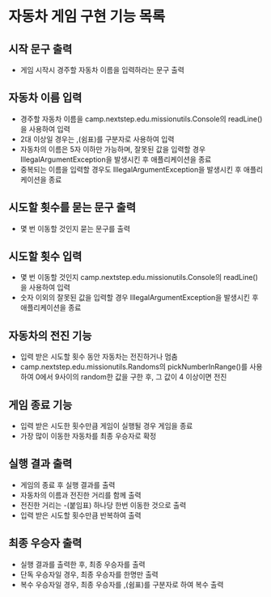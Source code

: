 # 자동차 게임 구현 기능 목록

## 시작 문구 출력
  - 게임 시작시 경주할 자동차 이름을 입력하라는 문구 출력

## 자동차 이름 입력
  - 경주할 자동차 이름을 camp.nextstep.edu.missionutils.Console의 readLine()을 사용하여 입력
  - 2대 이상일 경우는 ,(쉼표)를 구분자로 사용하여 입력
  - 자동차의 이름은 5자 이하만 가능하며, 잘못된 값을 입력할 경우 IllegalArgumentException을 발생시킨 후 애플리케이션을 종료
  - 중복되는 이름을 입력할 경우도 IllegalArgumentException을 발생시킨 후 애플리케이션을 종료

## 시도할 횟수를 묻는 문구 출력
  - 몇 번 이동할 것인지 묻는 문구를 출력

## 시도할 횟수 입력
  - 몇 번 이동할 것인지 camp.nextstep.edu.missionutils.Console의 readLine()을 사용하여 입력
  - 숫자 이외의 잘못된 값을 입력할 경우 IllegalArgumentException을 발생시킨 후 애플리케이션을 종료

## 자동차의 전진 기능
  - 입력 받은 시도할 횟수 동안 자동차는 전진하거나 멈춤
  - camp.nextstep.edu.missionutils.Randoms의 pickNumberInRange()를 사용하여 0에서 9사이의 random한 값을 구한 후, 그 값이 4 이상이면 전진

## 게임 종료 기능
  - 입력 받은 시도한 횟수만큼 게임이 실행될 경우 게임을 종료
  - 가장 많이 이동한 자동차를 최종 우승자로 확정

## 실행 결과 출력
  - 게임의 종료 후 실행 결과를 출력
  - 자동차의 이름과 전진한 거리를 함께 출력
  - 전진한 거리는 -(붙임표) 하나당 한번 이동한 것으로 출력
  - 입력 받은 시도할 횟수만큼 반복하여 출력

## 최종 우승자 출력
  - 실행 결과를 출력한 후, 최종 우승자를 출력
  - 단독 우승자일 경우, 최종 우승자를 한명만 출력
  - 복수 우승자일 경우, 최종 우승자를 ,(쉼표)를 구분자로 하여 복수 출력
